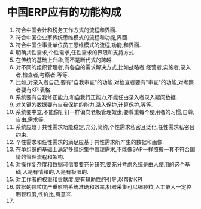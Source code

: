 
# 中国ERP应有的功能构成 <badge type="tip" text="importat" />

1. 符合中国会计和税务工作方式的流程和界面.
2. 符合中国企业家传统思维模式的流程和功能,界面.
3. 符合中国企事业单位员工思维模式的流程,功能,和界面.
4. 明确共性需求,个性需求,任性需求的界限和支持方式.
5. 在传统的基础上升华,而不是断代式的跨越.
6. 对不同的组织管理者,有各自的需求解决方式,比如战略者,经营者,实施者,录入者,检查者,考察者.等等.
7. 比如,对录入者自己,要有"自我审查"的功能.对检查者要有"审查"的功能,对考察者要有KPI表格.
8. 系统要有自我修正能力,和自我行正能力,不能任由录入者录入疑问数据.
9. 对关键的数据要有自我保护的能力,录入保护,计算保护,等等.
10. 系统要中立,不能像钉钉一样偏向老板管理奴隶,要尊重每个使用者的习惯,自尊,自由,需求等.
11. 系统应趋于共性需求功能稳定,充分,简约,个性需求私密且泛化,任性需求私密且约束.
12. 个性需求和任性需求的满足应基于共性需求所产生的数据和画像.
13. 在单组织的基础上满足多组织集中管理需求,不能像SAP一样照搬一套不符合国情的管理流程和架构.
14. 对操作复杂度和数据可信度要充分研究,要充分考虑系统是由人使用的这个基础,人是有情绪的,人是有极限的.
15. 对工作者的权重和贡献度,要有辅助性的引导,以帮助KPI
16. 数据的颗粒度严重影响系统准确和效率,机器采集可以细颗粒,人工录入一定控制颗粒度,性价比,有意义.
17. 